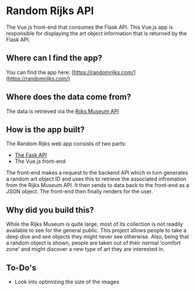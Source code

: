 # Random Rijks API
The Vue.js front-end that consumes the Flask API. This Vue.js app is responsible for displaying the art object information that is returned by the Flask API.
## Where can I find the app?
You can find the app here: [https://randomrijks.com/](https://randomrijks.com/)

## Where does the data come from?
The data is retrieved via the [Rijks Museum API](https://data.rijksmuseum.nl/object-metadata/api/)

## How is the app built?
The Random Rijks web app consists of two parts:

- [The Fask API](https://github.com/StefanVDWeide/randomrijks-backend)
- The Vue.js front-end

The front-end makes a request to the backend API which in turn generates a random art object ID and uses this to retrieve the associated infromation from the Rijks Museum API. It then sends to data back to the front-end as a JSON object. The front-end then finally renders for the user.

## Why did you build this? 
While the Rijks Museum is quite large, most of its collection is not readily available to see for the general public. This project allows people to take a deep dive and see objects they might never see otherwise. Also, being that a random object is shown, people are taken out of their normal 'comfort zone' and might discover a new type of art they are interested in.
## To-Do's

 - Look into optimizing the size of the images